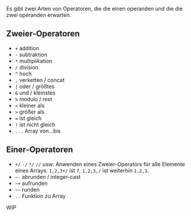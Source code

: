 Es gibt zwei Arten von Operatoren, die die einen operanden und die die zwei operanden erwarten.
## Zweier-Operatoren
* `+` addition
* `-` subtraktion
* `*` multiplikation
* `/` division
* `^` hoch
* `,` verketten / concat
* `|` oder / größtes
* `&` und / kleinstes
* `%` modulo / rest
* `<` kleiner als
* `>` größer als
* `=` ist gleich
* `!` ist nicht gleich
* `...` Array von...bis
## Einer-Operatoren
* `+/` `-/` `*/` `//` usw: Anwenden eines Zweier-Operators für alle Elemente eines Arrays. `1,2,3+/` ist `7`, `1,2,3,/` ist weiterhin `1,2,3`.
* `~-` abrunden / integer-cast
* `~+` aufrunden
* `~~` runden
* `..` Funktion zu Array

WIP
